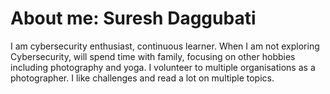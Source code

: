 # About me: Suresh Daggubati

I am cybersecurity enthusiast, continuous learner. When I am not exploring Cybersecurity, will spend time with family, focusing on other hobbies including photography and yoga. I volunteer to multiple organisations as a photographer. I like challenges and read a lot on multiple topics. 
